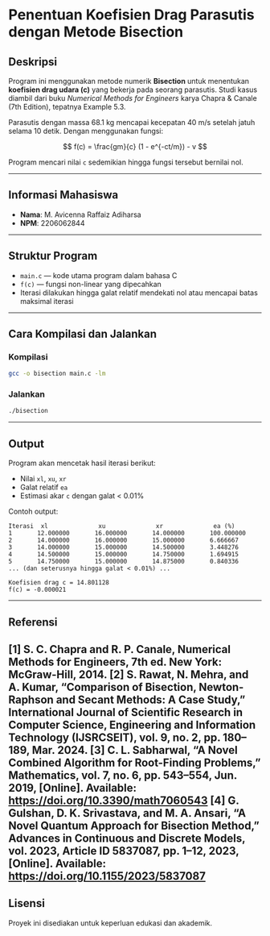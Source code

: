 # Penentuan Koefisien Drag Parasutis dengan Metode Bisection

## Deskripsi
Program ini menggunakan metode numerik **Bisection** untuk menentukan **koefisien drag udara (c)** yang bekerja pada seorang parasutis. Studi kasus diambil dari buku *Numerical Methods for Engineers* karya Chapra & Canale (7th Edition), tepatnya Example 5.3.

Parasutis dengan massa 68.1 kg mencapai kecepatan 40 m/s setelah jatuh selama 10 detik. Dengan menggunakan fungsi:

$$
f(c) = \frac{gm}{c} (1 - e^{-ct/m}) - v
$$

Program mencari nilai `c` sedemikian hingga fungsi tersebut bernilai nol.

---

## Informasi Mahasiswa
- **Nama**: M. Avicenna Raffaiz Adiharsa
- **NPM**: 2206062844

---

## Struktur Program
- `main.c` — kode utama program dalam bahasa C
- `f(c)` — fungsi non-linear yang dipecahkan
- Iterasi dilakukan hingga galat relatif mendekati nol atau mencapai batas maksimal iterasi

---

## Cara Kompilasi dan Jalankan
### Kompilasi
```bash
gcc -o bisection main.c -lm
```

### Jalankan
```bash
./bisection
```

---

## Output
Program akan mencetak hasil iterasi berikut:
- Nilai `xl`, `xu`, `xr`
- Galat relatif `ea`
- Estimasi akar `c` dengan galat < 0.01%

Contoh output:
```
Iterasi  xl              xu              xr              ea (%)
1       12.000000       16.000000       14.000000       100.000000
2       14.000000       16.000000       15.000000       6.666667
3       14.000000       15.000000       14.500000       3.448276
4       14.500000       15.000000       14.750000       1.694915
5       14.750000       15.000000       14.875000       0.840336
... (dan seterusnya hingga galat < 0.01%) ...

Koefisien drag c = 14.801128
f(c) = -0.000021
```


---

## Referensi
[1] S. C. Chapra and R. P. Canale, Numerical Methods for Engineers, 7th ed. New York: McGraw-Hill, 2014.
[2] S. Rawat, N. Mehra, and A. Kumar, “Comparison of Bisection, Newton-Raphson and Secant Methods: A Case Study,” International Journal of Scientific Research in Computer Science, Engineering and Information Technology (IJSRCSEIT), vol. 9, no. 2, pp. 180–189, Mar. 2024.
[3] C. L. Sabharwal, “A Novel Combined Algorithm for Root-Finding Problems,” Mathematics, vol. 7, no. 6, pp. 543–554, Jun. 2019, [Online]. Available: https://doi.org/10.3390/math7060543
[4] G. Gulshan, D. K. Srivastava, and M. A. Ansari, “A Novel Quantum Approach for Bisection Method,” Advances in Continuous and Discrete Models, vol. 2023, Article ID 5837087, pp. 1–12, 2023, [Online]. Available: https://doi.org/10.1155/2023/5837087
---

## Lisensi
Proyek ini disediakan untuk keperluan edukasi dan akademik.
